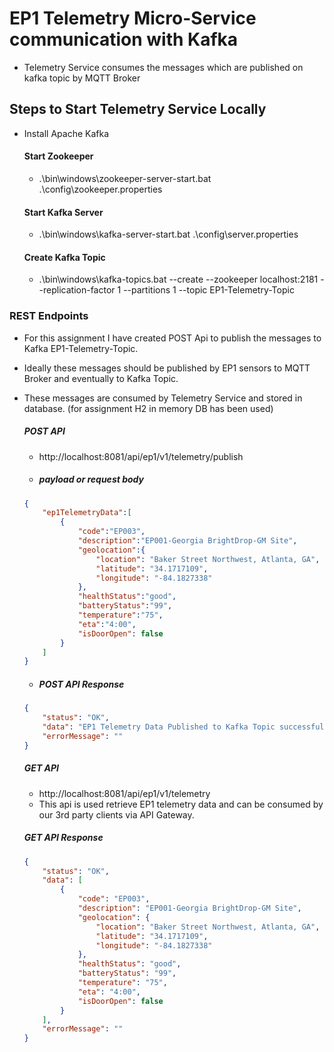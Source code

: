# EP1 Telemetry Micro-Service communication with Kafka 
 - Telemetry Service consumes the messages which are published on kafka topic by MQTT Broker
 ## Steps to Start Telemetry Service Locally
 - Install Apache Kafka 
   #### Start Zookeeper
   -  .\bin\windows\zookeeper-server-start.bat  .\config\zookeeper.properties
   #### Start Kafka Server
   - .\bin\windows\kafka-server-start.bat  .\config\server.properties
   #### Create Kafka Topic
   - .\bin\windows\kafka-topics.bat --create --zookeeper localhost:2181 --replication-factor 1 --partitions 1 --topic EP1-Telemetry-Topic
 
 ### REST Endpoints 
 - For this assignment I have created POST Api to publish the messages to Kafka EP1-Telemetry-Topic.
 - Ideally these messages should be published by EP1 sensors to MQTT Broker and eventually to Kafka Topic.
 - These messages are consumed by Telemetry Service and stored in database. (for assignment H2 in memory DB has been used)
    ##### POST API  
    - http://localhost:8081/api/ep1/v1/telemetry/publish
    - ##### payload or request body
    ```json
    {
        "ep1TelemetryData":[
            {
                "code":"EP003",
                "description":"EP001-Georgia BrightDrop-GM Site",
                "geolocation":{
                    "location": "Baker Street Northwest, Atlanta, GA",
                    "latitude": "34.1717109",
                    "longitude": "-84.1827338"
                },
                "healthStatus":"good",
                "batteryStatus":"99",
                "temperature":"75",
                "eta":"4:00",
                "isDoorOpen": false
            }
        ]
    }
    ```
   - ##### POST API Response
   ```json
   {
       "status": "OK",
       "data": "EP1 Telemetry Data Published to Kafka Topic successfully",
       "errorMessage": ""
   }
   ```
   ##### GET API
   - http://localhost:8081/api/ep1/v1/telemetry
   - This api is used retrieve EP1 telemetry data and can be consumed by our 3rd party
     clients via API Gateway. 
     
   ##### GET API Response
   ```json
   {
       "status": "OK",
       "data": [
           {
               "code": "EP003",
               "description": "EP001-Georgia BrightDrop-GM Site",
               "geolocation": {
                   "location": "Baker Street Northwest, Atlanta, GA",
                   "latitude": "34.1717109",
                   "longitude": "-84.1827338"
               },
               "healthStatus": "good",
               "batteryStatus": "99",
               "temperature": "75",
               "eta": "4:00",
               "isDoorOpen": false
           }
       ],
       "errorMessage": ""
   }
   ```  
     
   
    
    
 

